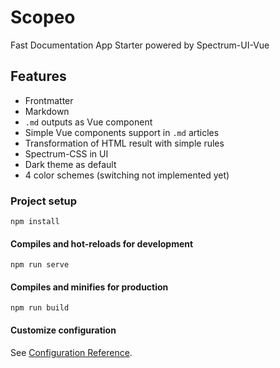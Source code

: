 # Scopeo

Fast Documentation App Starter
powered by Spectrum-UI-Vue

## Features
* Frontmatter
* Markdown
* `.md` outputs as Vue component
* Simple Vue components support in `.md` articles
* Transformation of HTML result with simple rules
* Spectrum-CSS in UI
* Dark theme as default
* 4 color schemes (switching not implemented yet)  

### Project setup
```
npm install
```

#### Compiles and hot-reloads for development
```
npm run serve
```

#### Compiles and minifies for production
```
npm run build
```

#### Customize configuration
See [Configuration Reference](https://cli.vuejs.org/config/).
